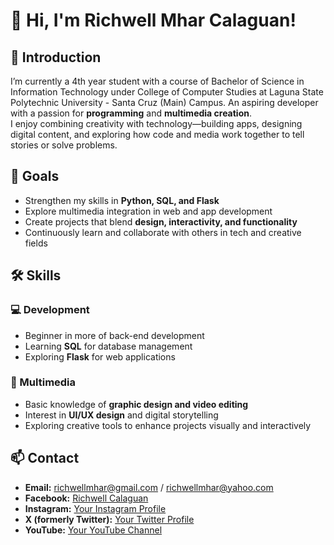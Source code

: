 # 👋 Hi, I'm Richwell Mhar Calaguan!

## 🚀 Introduction  
I’m currently a 4th year student with a course of Bachelor of Science in Information Technology under College of Computer Studies at Laguna State Polytechnic University - Santa Cruz (Main) Campus.
An aspiring developer with a passion for **programming** and **multimedia creation**.  
I enjoy combining creativity with technology—building apps, designing digital content, and exploring how code and media work together to tell stories or solve problems.  

## 🎯 Goals  
- Strengthen my skills in **Python, SQL, and Flask**  
- Explore multimedia integration in web and app development  
- Create projects that blend **design, interactivity, and functionality**  
- Continuously learn and collaborate with others in tech and creative fields  

## 🛠 Skills  
### 💻 Development  
- Beginner in more of back-end development
- Learning **SQL** for database management  
- Exploring **Flask** for web applications  

### 🎨 Multimedia  
- Basic knowledge of **graphic design and video editing**  
- Interest in **UI/UX design** and digital storytelling  
- Exploring creative tools to enhance projects visually and interactively  

## 📫 Contact  
- **Email:** richwellmhar@gmail.com / richwellmhar@yahoo.com  
- **Facebook:** [Richwell Calaguan](https://www.facebook.com/richwell.calaguan)  
- **Instagram:** [Your Instagram Profile](https://www.instagram.com/rchwllclgn07)  
- **X (formerly Twitter):** [Your Twitter Profile](https://x.com/Calaguan07)  
- **YouTube:** [Your YouTube Channel](https://www.youtube.com/@RichieProductionsOFFICIAL)  
